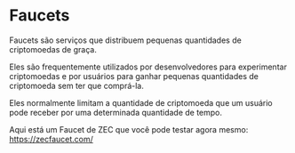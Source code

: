 # Faucets

Faucets são serviços que distribuem pequenas quantidades de criptomoedas de graça. 

Eles são frequentemente utilizados por desenvolvedores para experimentar criptomoedas e por usuários para ganhar pequenas quantidades de criptomoeda sem ter que comprá-la. 

Eles normalmente limitam a quantidade de criptomoeda que um usuário pode receber por uma determinada quantidade de tempo.

Aqui está um Faucet de ZEC que você pode testar agora mesmo: https://zecfaucet.com/

